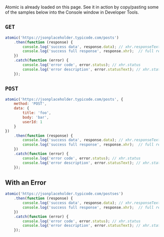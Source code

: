 Atomic is already loaded on this page. See it in action by copy/pasting some of the samples below into the Console window in Developer Tools.

## `GET`

```javascript
atomic('https://jsonplaceholder.typicode.com/posts')
	.then(function (response) {
		console.log('success data', response.data); // xhr.responseText
		console.log('success full response', response.xhr);  // full response
	})
	.catch(function (error) {
		console.log('error code', error.status); // xhr.status
		console.log('error description', error.statusText); // xhr.statusText
	});
```

## `POST`

```javascript
atomic('https://jsonplaceholder.typicode.com/posts', {
	method: 'POST',
	data: {
		title: 'foo',
		body: 'bar',
		userId: 1
	}
})
	.then(function (response) {
		console.log('success data', response.data); // xhr.responseText
		console.log('success full response', response.xhr);  // full response
	})
	.catch(function (error) {
		console.log('error code', error.status); // xhr.status
		console.log('error description', error.statusText); // xhr.statusText
	});
```

## With an Error

```javascript
atomic('https://jsonplaceholder.typicode.com/postses')
	.then(function (response) {
		console.log('success data', response.data); // xhr.responseText
		console.log('success full response', response.xhr);  // full response
	})
	.catch(function (error) {
		console.log('error code', error.status); // xhr.status
		console.log('error description', error.statusText); // xhr.statusText
	});
```